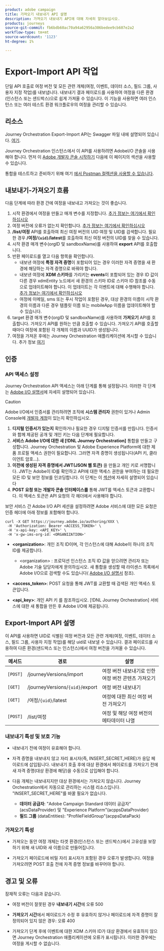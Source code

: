 ```yaml
---
product: adobe campaign
title: 가져오기 내보내기 API 설명
description: 가져오기 내보내기 API에 대해 자세히 알아보십시오.
products: journeys
source-git-commit: fb6bdb60ac70a94a62956a306bedee9cb607e2a2
workflow-type: tm+mt
source-wordcount: '1123'
ht-degree: 1%

---
```



# Export-Import API 작업

단일 API 호출로 여정 버전 및 모든 관련 개체(여정, 이벤트, 데이터 소스, 필드 그룹, 사용자 지정 작업)를 내보냅니다. 내보내기 결과 페이로드를 사용하여 여정을 다른 환경(인스턴스 또는 샌드박스)으로 쉽게 가져올 수 있습니다.
이 기능을 사용하면 여러 인스턴스 또는 여러 테스트 환경 워크플로우의 여정을 관리할 수 있습니다.


## 리소스

Journey Orchestration Export-Import API는 Swagger 파일 내에 설명되어 있습니다. [여기](https://adobedocs.github.io/JourneyAPI/docs/).

Journey Orchestration 인스턴스에서 이 API를 사용하려면 AdobeI/O 콘솔을 사용해야 합니다. 먼저 이 [Adobe 개발자 콘솔 시작하기](https://www.adobe.io/apis/experienceplatform/console/docs.html#!AdobeDocs/adobeio-console/master/getting-started.md) 다음에 이 페이지의 섹션을 사용할 수 있습니다.

통합을 테스트하고 준비하기 위해 여기 [에서 Postman 컬렉션을 사용할 수 있습니다](https://raw.githubusercontent.com/AdobeDocs/JourneyAPI/master/postman-collections/Journey-Orchestration_Export-import-API_postman-collection.json).


## 내보내기-가져오기 흐름

다음 단계에 따라 환경 간에 여정을 내보내고 가져오는 것이 좋습니다.

1. 시작 환경에서 여정을 만들고 매개 변수를 지정합니다. [추가 정보는 여기에서 확인하십시오](https://experienceleague.adobe.com/docs/journeys/using/building-journeys/about-journey-building/journey.html)
1. 여정 버전에 오류가 없는지 확인합니다. [추가 정보는 여기에서 확인하십시오](https://experienceleague.adobe.com/docs/journeys/using/building-journeys/testing-the-journey.html)
1. **/list/여정** API를 호출하여 최신 여정 버전의 UID 여정 및 UID를 검색합니다. 필요한 경우 **/여정/`{uid}`/latest**&#x200B;를 호출하여 최신 여정 버전의 UID를 찾을 수 있습니다.
1. 시작 환경 매개 변수(orgID 및 sandboxName)를 사용하여 **export** API를 호출합니다.
1. 반환 페이로드를 열고 다음 항목을 확인합니다.
   * 내보낸 여정에 **특정 자격 증명**&#x200B;이 포함되어 있는 경우 이러한 자격 증명을 새 환경에 해당하는 자격 증명으로 바꿔야 합니다.
   * 내보낸 여정에 **XDM 스키마**&#x200B;를 가리키는 **events**&#x200B;이 포함되어 있는 경우 ID 값이 다른 경우 xdmEntity 노드에서 새 환경의 스키마 ID로 스키마 ID 참조를 수동으로 업데이트해야 합니다. 이 업데이트는 각 이벤트에 대해 수행해야 합니다. [추가 정보는 여기에서 확인하십시오](https://experienceleague.adobe.com/docs/journeys/using/events-journeys/experience-event-schema.html)
   * 여정에 이메일, sms 또는 푸시 작업이 포함된 경우, 대상 환경의 이름이 시작 환경의 이름과 다른 경우 템플릿 이름 또는 mobileApp 이름을 업데이트해야 할 수 있습니다.
1. target 환경 매개 변수(orgID 및 sandboxName)를 사용하여 **가져오기** API를 호출합니다. 가져오기 API를 원하는 만큼 호출할 수 있습니다. 가져오기 API를 호출할 때마다 여정에 포함된 각 개체의 이름과 UUID가 생성됩니다.
1. 여정을 가져온 후에는 Journey Orchestration 애플리케이션에 게시할 수 있습니다. 추가 정보 [여기](https://experienceleague.adobe.com/docs/journeys/using/building-journeys/publishing-the-journey.html)


## 인증

### API 액세스 설정

Journey Orchestration API 액세스는 아래 단계를 통해 설정됩니다. 이러한 각 단계는 [Adobe I/O 설명서](https://www.adobe.io/authentication/auth-methods.html#!AdobeDocs/adobeio-auth/master/AuthenticationOverview/ServiceAccountIntegration.md)에 자세히 설명되어 있습니다.

>[!CAUTION]
>
>Adobe I/O에서 인증서를 관리하려면 조직에 <b>시스템 관리자</b> 권한이 있거나 Admin Console에 [개발자 계정](https://helpx.adobe.com/kr/enterprise/using/manage-developers.html)이 있는지 확인하십시오.

1. **디지털 인증서가 있는지** 확인하거나 필요한 경우 디지털 인증서를 만듭니다. 인증서와 함께 제공된 공개 및 개인 키는 다음 단계에 필요합니다.
1. **서비스 Adobe I/O에 대한 새  [!DNL Journey Orchestration]** 통합을 만들고 구성합니다. Journey Orchestration 및 Adobe Experience Platform에 대한 제품 프로필 액세스 권한이 필요합니다. 그러면 자격 증명이 생성됩니다(API 키, 클라이언트 암호...).
1. **이전에 생성된 자격 증명에서 JWT(JSON 웹 토큰)** 을 만들고 개인 키로 서명합니다. JWT는 Adobe이 ID를 확인하고 API에 대한 액세스 권한을 부여하는 데 필요한 모든 ID 및 보안 정보를 인코딩합니다. 이 단계는 이 [섹션](https://www.adobe.io/authentication/auth-methods.html#!AdobeDocs/adobeio-auth/master/JWT/JWT.md)에 자세히 설명되어 있습니다
1. **POST 요청 또는 개발자 콘솔 인터페이스를** 통해 JWT를 액세스 토큰과 교환합니다. 이 액세스 토큰은 API 요청의 각 헤더에서 사용해야 합니다.

보안 서비스 간 Adobe I/O API 세션을 설정하려면 Adobe 서비스에 대한 모든 요청은 인증 헤더에 아래 정보를 포함해야 합니다.

```
curl -X GET https://journey.adobe.io/authoring/XXX \
 -H 'Authorization: Bearer <ACCESS_TOKEN>' \
 -H 'x-api-key: <API_KEY>' \
 -H 'x-gw-ims-org-id: <ORGANIZATION>'
```

* **&lt;organization>**: 개인 조직 ID이며, 각 인스턴스에 대해 Adobe이 하나의 조직 ID를 제공합니다.

   * &lt;organization> : 프로덕션 인스턴스
   조직 ID 값을 얻으려면 관리자 또는 Adobe 기술 담당자에게 문의하십시오. 새 통합을 생성할 때 라이센스 목록에서 Adobe I/O으로 검색할 수도 있습니다( [Adobe I/O 설명서](https://www.adobe.io/authentication.html) 참조).

* **&lt;access_token>**: POST 요청을 통해 JWT를 교환할 때 검색된 개인 액세스 토큰입니다.

* **&lt;api_key>**: 개인 API 키 를 참조하십시오. [!DNL Journey Orchestration] 서비스에 대한 새 통합을 만든 후 Adobe I/O에 제공됩니다.



## Export-Import API 설명

이 API를 사용하면 UID로 식별된 여정 버전과 모든 관련 개체(여정, 이벤트, 데이터 소스, 필드 그룹, 사용자 지정 작업)를 해당 uid로 내보낼 수 있습니다.
결과 페이로드를 사용하여 다른 환경(샌드박스 또는 인스턴스)에서 여정 버전을 가져올 수 있습니다.

| 메서드 | 경로 | 설명 |
|---|---|---|
| `[POST]` | /journeyVersions/import | 여정 버전 내보내기로 인한 여정 버전 콘텐츠 가져오기 |
| `[GET]` | /journeyVersions/`{uid}`/export | 여정 버전 내보내기 |
| `[GET]` | /여정/`{uid}`/latest | 여정에 대한 최신 여정 버전 가져오기 |
| `[POST]` | /list/여정 | 여정 및 해당 여정 버전의 메타데이터 나열 |


### 내보내기 특성 및 보호 기능

* 내보내기 전에 여정이 유효해야 합니다.

* 자격 증명을 내보내지 않고 자리 표시자(즉, INSERT_SECRET_HERE)가 응답 페이로드에 삽입됩니다.
내보내기 호출 후에 대상 환경에서 페이로드를 가져오기 전에 새 자격 증명(대상 환경에 해당)을 수동으로 삽입해야 합니다.

* 다음 개체는 내보내지지만 대상 환경에서는 가져오지 않습니다. Journey Orchestration에서 자동으로 관리하는 시스템 리소스입니다. &quot;INSERT_SECRET_HERE&quot;를 바꿀 필요가 없습니다.
   * **데이터 공급자**: &quot;Adobe Campaign Standard 데이터 공급자&quot;(acsDataProvider) 및 &quot;Experience Platform&quot;(acppsDataProvider)
   * **필드 그룹** (dataEntities): &quot;ProfileFieldGroup&quot;(acppsDataPack)



### 가져오기 특성

* 가져오는 동안 여정 개체는 타겟 환경(인스턴스 또는 샌드박스)에서 고유성을 보장하기 위해 새 UID와 새 이름으로 만들어집니다.

* 가져오기 페이로드에 비밀 자리 표시자가 포함된 경우 오류가 발생합니다. 여정을 가져오려면 POST 호출 전에 자격 증명 정보를 바꾸어야 합니다.

## 경고 및 오류

잠재적 오류는 다음과 같습니다.

* 여정 버전이 잘못된 경우 **내보내기 시간**&#x200B;에 오류 500

* **가져오기 시간**&#x200B;에서 페이로드가 수정 후 유효하지 않거나 페이로드에 자격 증명이 잘 정의되어 있지 않은 경우: 오류 400

* 가져오기 단계 후에 이벤트에 대한 XDM 스키마 ID가 대상 환경에서 유효하지 않으면 Journey Orchestration 애플리케이션에 오류가 표시됩니다. 이러한 경우에는 여정을 게시할 수 없습니다.